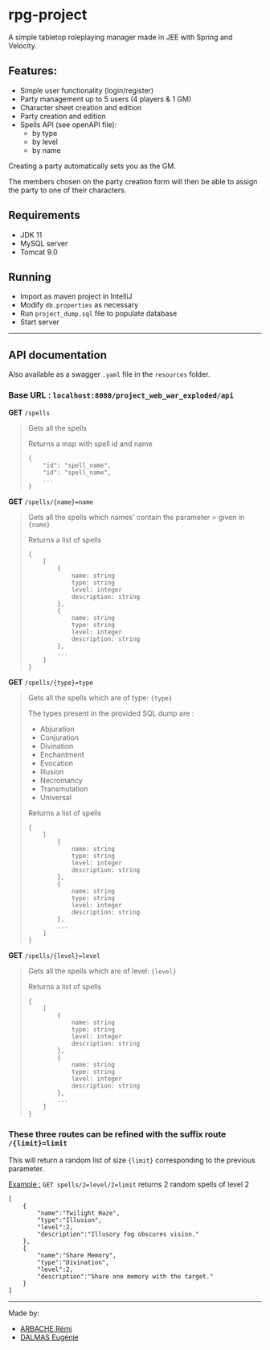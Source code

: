 # rpg-project
A simple tabletop roleplaying manager made in JEE with Spring and Velocity.

## Features: 
- Simple user functionality (login/register)
- Party management up to 5 users (4 players & 1 GM)
- Character sheet creation and edition
- Party creation and edition
- Spells API (see openAPI file):
  - by type
  - by level
  - by name 

Creating a party automatically sets you as the GM.

The members chosen on the party creation form will then be able to assign the party to one of their characters.

## Requirements
- JDK 11
- MySQL server
- Tomcat 9.0

## Running
- Import as maven project in IntelliJ
- Modify `db.properties` as necessary
- Run `project_dump.sql` file to populate database
- Start server
---
## API documentation

Also available as a swagger `.yaml` file in the `resources` folder.

### Base URL : `localhost:8080/project_web_war_exploded/api`

**GET** `/spells` 

> Gets all the spells 
> 
> Returns a map with spell id and name
> ```
> {
>     "id": "spell_name",
>     "id": "spell_name",
>     ...
> }
> ```

**GET** `/spells/{name}=name` 

> Gets all the spells which names' contain the parameter > given in `{name}`
> 
> Returns a list of spells
> ```
> {
>     [
>         {
>             name: string
>             type: string
>             level: integer
>             description: string
>         },
>         {
>             name: string
>             type: string
>             level: integer
>             description: string
>         },
>         ...
>     ]
> }
> ```

**GET** `/spells/{type}=type` 

> Gets all the spells which are of type: `{type}`
>
> The types present in the provided SQL dump are : 
> - Abjuration
> - Conjuration
> - Divination
> - Enchantment
> - Evocation
> - Illusion
> - Necromancy
> - Transmutation
> - Universal
> 
> Returns a list of spells
> ```
> {
>     [
>         {
>             name: string
>             type: string
>             level: integer
>             description: string
>         },
>         {
>             name: string
>             type: string
>             level: integer
>             description: string
>         },
>         ...
>     ]
> }
> ```

**GET** `/spells/{level}=level` 

> Gets all the spells which are of level: `{level}`
> 
> Returns a list of spells
> ```
> {
>     [
>         {
>             name: string
>             type: string
>             level: integer
>             description: string
>         },
>         {
>             name: string
>             type: string
>             level: integer
>             description: string
>         },
>         ...
>     ]
> }
> ```

### These three routes can be refined with the suffix route `/{limit}=limit`

This will return a random list of size `{limit}` corresponding to the previous parameter.

<u>Example :</u>
`GET spells/2=level/2=limit` returns 2 random spells of level 2 
```
[
    {
        "name":"Twilight Haze",
        "type":"Illusion",
        "level":2,
        "description":"Illusory fog obscures vision."
    },
    {
        "name":"Share Memory",
        "type":"Divination",
        "level":2,
        "description":"Share one memory with the target."
    }
]
```


---
Made by:
- [ARBACHE Rémi](https://github.com/RemiArbache) 
- [DALMAS Eugénie](https://github.com/Proton013)